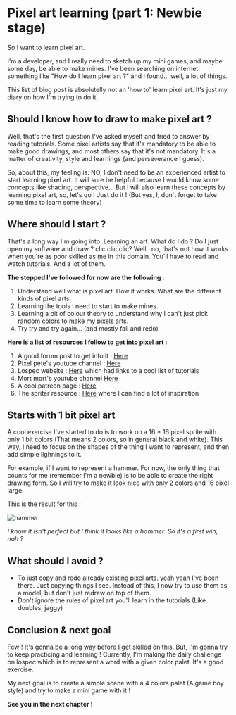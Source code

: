 # Pixel art learning (part 1: Newbie stage)

So I want to learn pixel art. 

I'm a developer, and I really need to sketch up my mini games, and maybe some day, be able to make mines. 
I've been searching on internet something like "How do I learn pixel art ?" and I found... well, a lot of things.

This list of blog post is absolutelly not an 'how to' learn pixel art. It's just my diary on how I'm trying to do it.

## Should I know how to draw to make pixel art ?

Well, that's the first question I've asked myself and tried to answer by reading tutorials. Some pixel artists say that it's mandatory to be able to make good drawings, and most others say that it's not mandatory. It's a matter of creativity, style and learnings (and perseverance I guess).

So, about this, my feeling is: NO, I don't need to be an experienced artist to start learning pixel art. It will sure be helpful because I would know some concepts like shading, perspective... But I will also learn these concepts by learning pixel art, so, let's go ! Just do it !
(But yes, I, don't forget to take some time to learn some theory)

## Where should I start ? 
 
That's a long way I'm going into. Learning an art. What do I do ? Do I just open my software and draw ? clic clic clic? 
Well.. no, that's not how it works when you're as poor skilled as me in this domain. 
You'll have to read and watch tutorials. And a lot of them.

**The stepped I've followed for now are the following :**

1. Understand well what is pixel art. How it works. What are the different kinds of pixel arts.
2. Learning the tools I need to start to make mines.
3. Learning a bit of colour theory to understand why I can't just pick random colors to make my pixels arts.
4. Try try and try again... (and mostly fail and redo)

**Here is a list of resources I follow to get into pixel art :**

1. A good forum post to get into it : [Here](https://pixeljoint.com/forum/forum_posts.asp?TID=11299&PID=139318#139318)
2. Pixel pete's youtube channel : [Here](https://www.youtube.com/channel/UC7OO80qJzGTLOj_6-0dmOiA)
3. Lospec website : [Here](https://lospec.com/) which had links to a cool list of tutorials 
4. Mort mort's youtube channel [Here](https://www.youtube.com/user/atMNRArt)
5. A cool patreon page : [Here](https://80.lv/articles/an-ultimate-collection-of-pixel-art-guides/)
6. The spriter resource : [Here](https://www.spriters-resource.com/) where I can find a lot of inspiration


## Starts with 1 bit pixel art

A cool exercise I've started to do is to work on a 16 * 16 pixel sprite with only 1 bit colors (That means 2 colors, so in general black and white). This way, I need to focus on the shapes of the thing I want to represent, and then add simple lighnings to it.

For example, if I want to represent a hammer. For now, the only thing that counts for me (remember I'm a newbie) is to be able to create the right drawing form.
So I will try to make it look nice with only 2 colors and 16 pixel large. 

This is the result for this : 

<img src="https://raw.githubusercontent.com/grzi/grzi.dev.statics/main/hammer.png" class="pixel-art-img" alt="hammer"/>

*I know it isn't perfect but I think it looks like a hammer. So it's a first win, nah ?*

## What should I avoid ?

- To just copy and redo already existing pixel arts. yeah yeah I've been there. Just copying things I see. Instead of this, I now try to use them as a model, but don't just redraw on top of them.
- Don't ignore the rules of pixel art you'll learn in the tutorials (Like doubles, jaggy)

## Conclusion & next goal

Few ! It's gonna be a long way before I get skilled on this. But, I'm gonna try to keep practicing and learning ! 
Currently, I'm making the daily challenge on lospec which is to represent a word with a given color palet. It's a good exercise.

My next goal is to create a simple scene with a 4 colors palet (A game boy style) and try to make a mini game with it ! 

**See you in the next chapter !**

